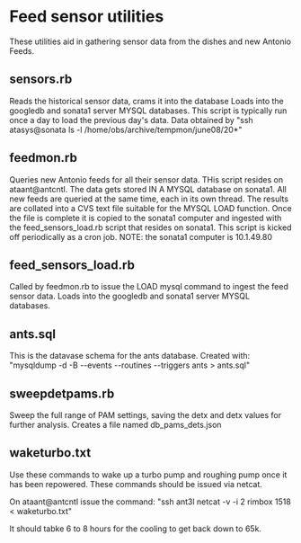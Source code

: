 # Feed sensor utilities

These utilities aid in gathering sensor data from the dishes and new Antonio Feeds.

## sensors.rb

Reads the historical sensor data, crams it into the database
Loads into the googledb and sonata1 server MYSQL databases.
This script is typically run once a day to load the previous day's data.
Data obtained by "ssh atasys@sonata ls -l /home/obs/archive/tempmon/june08/20*"

## feedmon.rb

Queries new Antonio feeds for all their sensor data. 
THis script resides on ataant@antcntl.
The data gets stored IN A MYSQL database on sonata1. 
All new feeds are queried at the same time, each in its own thread. The results are collated into a CVS text file suitable for the MYSQL LOAD function.  Once the file is complete it is copied to the sonata1 computer and ingested with the feed_sensors_load.rb script that resides on sonata1.
This script is kicked off periodically as a cron job.
NOTE: the sonata1 computer is 10.1.49.80


## feed_sensors_load.rb

Called by feedmon.rb to issue the LOAD mysql command to ingest the feed sensor data.
Loads into the googledb and sonata1 server MYSQL databases.


## ants.sql 

This is the datavase schema for the ants database. 
Created with: "mysqldump  -d -B --events --routines --triggers ants > ants.sql"

## sweepdetpams.rb

Sweep the full range of PAM settings, saving the detx and detx values for further analysis. Creates a file named db_pams_dets.json

## waketurbo.txt

Use these commands to wake up a turbo pump and roughing pump once it has been repowered. These commands should be issued via netcat. 

On ataant@antcntl issue the command: "ssh ant3l netcat -v -i 2 rimbox 1518 < waketurbo.txt"

It should tabke 6 to 8 hours for the cooling to get back down to 65k.



